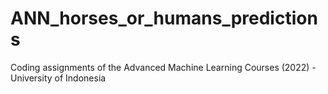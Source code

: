 # ANN_horses_or_humans_predictions

Coding assignments of the Advanced Machine Learning Courses (2022) - University of Indonesia
